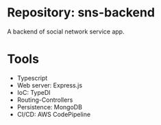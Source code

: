 # Repository: sns-backend 

A backend of social network service app.

# Tools

* Typescript
* Web server: Express.js
* IoC: TypeDI
* Routing-Controllers
* Persistence: MongoDB
* CI/CD: AWS CodePipeline